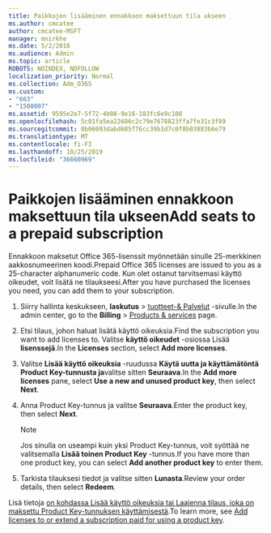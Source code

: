 ```yaml
---
title: Paikkojen lisääminen ennakkoon maksettuun tila ukseen
ms.author: cmcatee
author: cmcatee-MSFT
manager: mnirkhe
ms.date: 5/2/2018
ms.audience: Admin
ms.topic: article
ROBOTS: NOINDEX, NOFOLLOW
localization_priority: Normal
ms.collection: Adm_O365
ms.custom:
- "663"
- "1500007"
ms.assetid: 9595e2e7-5f72-4b08-9e16-183fc6e9c108
ms.openlocfilehash: 5c01fa5ea22686c2c79e7678823ffa7fe31c3f89
ms.sourcegitcommit: 0b06093dabd685f76cc39b1d7c0f8b03883b6e79
ms.translationtype: MT
ms.contentlocale: fi-FI
ms.lasthandoff: 10/25/2019
ms.locfileid: "36660969"
---
```

# <a name="add-seats-to-a-prepaid-subscription"></a><span data-ttu-id="e9795-102">Paikkojen lisääminen ennakkoon maksettuun tila ukseen</span><span class="sxs-lookup"><span data-stu-id="e9795-102">Add seats to a prepaid subscription</span></span>

<span data-ttu-id="e9795-103">Ennakkoon maksetut Office 365-lisenssit myönnetään sinulle 25-merkkinen aakkosnumeerinen koodi.</span><span class="sxs-lookup"><span data-stu-id="e9795-103">Prepaid Office 365 licenses are issued to you as a 25-character alphanumeric code.</span></span> <span data-ttu-id="e9795-104">Kun olet ostanut tarvitsemasi käyttö oikeudet, voit lisätä ne tilaukseesi.</span><span class="sxs-lookup"><span data-stu-id="e9795-104">After you have purchased the licenses you need, you can add them to your subscription.</span></span> 

1. <span data-ttu-id="e9795-105">Siirry hallinta keskukseen, **laskutus** > [tuotteet-& Palvelut](https://go.microsoft.com/fwlink/p/?linkid=842054) -sivulle.</span><span class="sxs-lookup"><span data-stu-id="e9795-105">In the admin center, go to the **Billing** > [Products & services](https://go.microsoft.com/fwlink/p/?linkid=842054) page.</span></span>

2. <span data-ttu-id="e9795-106">Etsi tilaus, johon haluat lisätä käyttö oikeuksia.</span><span class="sxs-lookup"><span data-stu-id="e9795-106">Find the subscription you want to add licenses to.</span></span> <span data-ttu-id="e9795-107">Valitse **käyttö oikeudet** -osiossa Lisää **lisenssejä**.</span><span class="sxs-lookup"><span data-stu-id="e9795-107">In the **Licenses** section, select **Add more licenses**.</span></span>

3. <span data-ttu-id="e9795-108">Valitse **Lisää käyttö oikeuksia** -ruudussa **Käytä uutta ja käyttämätöntä Product Key-tunnusta ja**valitse sitten **Seuraava**.</span><span class="sxs-lookup"><span data-stu-id="e9795-108">In the **Add more licenses** pane, select **Use a new and unused product key**, then select **Next**.</span></span>

4. <span data-ttu-id="e9795-109">Anna Product Key-tunnus ja valitse **Seuraava**.</span><span class="sxs-lookup"><span data-stu-id="e9795-109">Enter the product key, then select **Next**.</span></span>

    > [!NOTE]
    > <span data-ttu-id="e9795-110">Jos sinulla on useampi kuin yksi Product Key-tunnus, voit syöttää ne valitsemalla **Lisää toinen Product Key** -tunnus.</span><span class="sxs-lookup"><span data-stu-id="e9795-110">If you have more than one product key, you can select **Add another product key** to enter them.</span></span>

5. <span data-ttu-id="e9795-111">Tarkista tilauksesi tiedot ja valitse sitten **Lunasta**.</span><span class="sxs-lookup"><span data-stu-id="e9795-111">Review your order details, then select **Redeem**.</span></span>

<span data-ttu-id="e9795-112">Lisä tietoja [on kohdassa Lisää käyttö oikeuksia tai Laajenna tilaus, joka on maksettu Product Key-tunnuksen käyttämisestä](https://docs.microsoft.com/office365/admin/misc/add-licenses-using-product-key).</span><span class="sxs-lookup"><span data-stu-id="e9795-112">To learn more, see [Add licenses to or extend a subscription paid for using a product key](https://docs.microsoft.com/office365/admin/misc/add-licenses-using-product-key).</span></span>